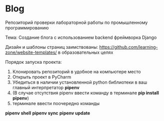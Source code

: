 # Blog
 Репозиторий проверки лабораторной работы по промышленному программированию

Тема: Создание блога с использованием backend фреймворка Django

Дизайн и шаблоны страниц заимствованы: https://github.com/learning-zone/website-templates/
в образовательных целях

Порядок запуска проекта:

1) Клонировать репозиторий в удобное на компьютере место
2) Открыть проект в PyCharm
3) Убедиться в наличии установленной python библиотеки в ваш главный интерпретатор **pipenv**
4) (В случае отсутствия pipenv ввести команду в терминале **pip install pipenv**)
5) терминале ввести поочередно команды

**pipenv shell** 
**pipenv sync** 
**pipenv update**